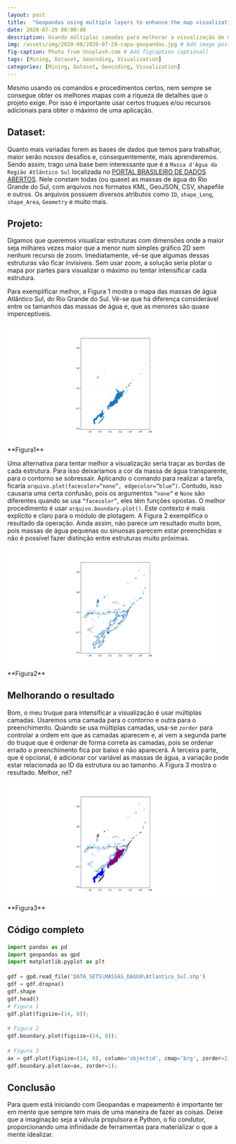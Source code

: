 ```yaml
---
layout: post
title:  "Geopandas using multiple layers to enhance the map visualization"
date: 2020-07-29 00:00:00
description: Usando múltiplas camadas para melhorar a visualização de mapas através de geopandas
img: /assets/img/2020-08/2020-07-29-capa-geopandas.jpg # Add image post (optional)
fig-caption: Photo from Unsplash.com # Add figcaption (optional)
tags: [Mining, Dataset, Geocoding, Visualization]
categories: [Mining, Dataset, Geocoding, Visualization]
---
```


Mesmo usando os comandos e procedimentos certos, nem sempre se consegue obter os melhores mapas com a riqueza de detalhes que o projeto exige. Por isso é importante usar certos truques e/ou recursos adicionais para obter o máximo de uma aplicação.

## Dataset:
Quanto mais variadas forem as bases de dados que temos para trabalhar, maior serão nossos desafios e, consequentemente, mais aprenderemos. Sendo assim, trago uma base bem interessante que é a `Massa d'Água da Região Atlântico Sul` localizada no [PORTAL BRASILEIRO DE DADOS ABERTOS]( http://dados.gov.br/dataset/massa-dagua-da-regiao-atlantico-sul). Nele constam todas (ou quase) as massas de água do Rio Grande do Sul, com arquivos nos formatos KML, GeoJSON, CSV, shapefile e outros. Os arquivos possuem diversos atributos como `ID`, `shape_Leng`, `shape_Area`, `Geometry` e muito mais.

## Projeto:
Digamos que queremos visualizar estruturas com dimensões onde a maior seja milhares vezes maior que a menor num simples gráfico 2D sem nenhum recurso de zoom. Imediatamente, vê-se que algumas dessas estruturas vão ficar invisíveis. Sem usar zoom, a solução seria plotar o mapa por partes para visualizar o máximo ou tentar intensificar cada estrutura.

Para exemplificar melhor, a Figura 1 mostra o mapa das massas de água Atlântico Sul, do Rio Grande do Sul. Vê-se que há diferença considerável entre os tamanhos das massas de água e, que as menores são quase imperceptíveis. 

<div style="width: 600px;">
 <a href="/assets/img/2020-08/2020-07-29-FIG1.png"> <img src="/assets/img/2020-08/2020-07-29-FIG1.png" width="480px"></a>
</div>
**Figura1**

Uma alternativa para tentar melhor a visualização seria traçar as bordas de cada estrutura. Para isso deixaríamos a cor da massa de água transparente, para o contorno se sobressair. Aplicando o comando para realizar a tarefa, ficaria `arquivo.plot(facecolor=”none”, edgecolor=”blue”)`. Contudo, isso causaria uma certa confusão, pois os argumentos `“none”` e `None` são diferentes quando se usa `“facecolor”`, eles têm funções opostas. O melhor procedimento é usar `arquivo.boundary.plot()`. Este contexto é mais explícito e claro para o módulo de plotagem. A Figura 2 exemplifica o resultado da operação. Ainda assim, não parece um resultado muito bom, pois massas de água pequenas ou sinuosas parecem estar preenchidas e não é possível fazer distinção entre estruturas muito próximas.

<div style="width: 600px;">
 <a href="/assets/img/2020-08/2020-07-29-FIG2.png"> <img src="/assets/img/2020-08/2020-07-29-FIG2.png" width="480px"></a>
</div>
**Figura2**

## Melhorando o resultado
Bom, o meu truque para intensificar a visualização é usar múltiplas camadas. Usaremos uma camada para o contorno e outra para o preenchimento. Quando se usa múltiplas camadas, usa-se `zorder` para controlar a ordem em que as camadas aparecem e, aí vem a segunda parte do truque que é ordenar de forma correta as camadas, pois se ordenar errado o preenchimento fica por baixo e não aparecerá. A terceira parte, que é opcional, é adicionar cor variável as massas de água, a variação pode estar relacionada ao ID da estrutura ou ao tamanho. A Figura 3 mostra o resultado. Melhor, né?

<div style="width: 600px;">
 <a href="/assets/img/2020-08/2020-07-29-FIG3.png"> <img src="/assets/img/2020-08/2020-07-29-FIG3.png" width="480px"></a>
</div>
**Figura3**

## Código completo
```python
import pandas as pd
import geopandas as gpd
import matplotlib.pyplot as plt

gdf = gpd.read_file('DATA_SETS\MASSAS_DAGUA\Atlantico_Sul.shp')
gdf = gdf.dropna()
gdf.shape
gdf.head()
# Figura 1
gdf.plot(figsize=(14, 8));

# Figura 2
gdf.boundary.plot(figsize=(14, 8));

# Figura 3
ax = gdf.plot(figsize=(14, 8), column='objectid', cmap='brg', zorder=2)
gdf.boundary.plot(ax=ax, zorder=1);
```

## Conclusão
Para quem está iniciando com Geopandas e mapeamento é importante ter em mente que sempre tem mais de uma maneira de fazer as coisas. Deixe que a imaginação seja a válvula propulsora e Python, o fio condutor, proporcionando uma infinidade de ferramentas para materializar o que a mente idealizar.
